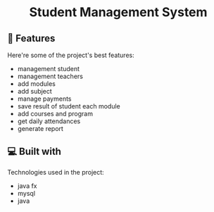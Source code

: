 <h1 align="center" id="title">Student Management System</h1>

  
  
<h2>🧐 Features</h2>

Here're some of the project's best features:

*   management student
*   management teachers
*   add modules
*   add subject
*   manage payments
*   save result of student each module
*   add courses and program
*   get daily attendances
*   generate report

  
  
<h2>💻 Built with</h2>

Technologies used in the project:

*   java fx
*   mysql
*   java
